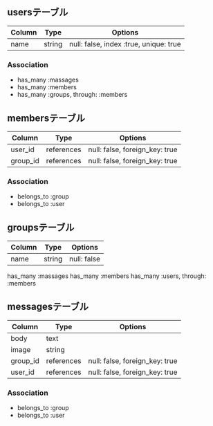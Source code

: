 ## usersテーブル
|Column|Type|Options|
|------|----|-------|
|name|string|null: false, index :true, unique: true|

### Association
- has_many :massages
- has_many :members
- has_many :groups, through: :members


## membersテーブル

|Column|Type|Options|
|------|----|-------|
|user_id|references|null: false, foreign_key: true|
|group_id|references|null: false, foreign_key: true|

### Association
- belongs_to :group
- belongs_to :user


## groupsテーブル
|Column|Type|Options|
|------|----|-------|
|name|string|null: false|

has_many :massages
has_many :members
has_many :users, through: :members


## messagesテーブル
|Column|Type|Options|
|------|----|-------|
|body|text||
|image|string||
|group_id|references|null: false, foreign_key: true|
|user_id|references|null: false, foreign_key: true|

### Association
- belongs_to :group
- belongs_to :user

